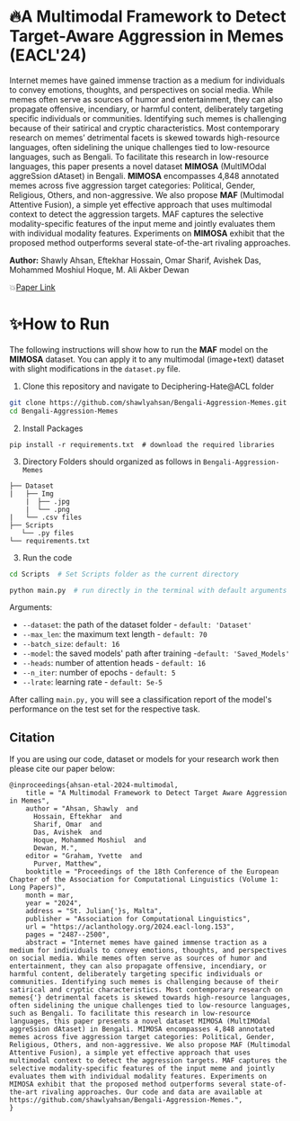 
# 🔥A Multimodal Framework to Detect Target-Aware Aggression in Memes (EACL'24)

Internet memes have gained immense traction as a medium for individuals to convey emotions, thoughts, and perspectives on social media. While memes often serve as sources of humor and entertainment, they can also propagate offensive, incendiary, or harmful content, deliberately targeting specific individuals or communities. Identifying such memes is challenging because of their satirical and cryptic characteristics. Most contemporary research on memes’ detrimental facets is skewed towards high-resource languages, often sidelining the unique challenges tied to low-resource languages, such as Bengali. To facilitate this research in low-resource languages, this paper presents a novel dataset **MIMOSA** (MultIMOdal aggreSsion dAtaset) in Bengali. **MIMOSA** encompasses 4,848 annotated memes across five aggression target categories: Political, Gender, Religious, Others, and non-aggressive. We also propose **MAF** (Multimodal Attentive Fusion), a simple yet effective approach that uses multimodal context to detect the aggression targets. MAF captures the selective modality-specific features of the input meme and jointly evaluates them with individual modality features. Experiments on **MIMOSA** exhibit that the proposed method outperforms several state-of-the-art rivaling approaches. 

**Author:** Shawly Ahsan, Eftekhar Hossain, Omar Sharif, Avishek Das, Mohammed Moshiul Hoque, M. Ali Akber Dewan 

💥[Paper Link](https://aclanthology.org/2024.eacl-long.153/)


# ✨How to Run

The following instructions will show how to run the **MAF** model on the **MIMOSA** dataset. You can apply it to any multimodal (image+text) dataset with slight modifications in the `dataset.py` file.

1. Clone this repository and navigate to Deciphering-Hate@ACL folder
```bash
git clone https://github.com/shawlyahsan/Bengali-Aggression-Memes.git
cd Bengali-Aggression-Memes
```

2. Install Packages 
```Shell
pip install -r requirements.txt  # download the required libraries
```

3. Directory
Folders should organized as follows in `Bengali-Aggression-Memes`

```
├── Dataset
|   ├── Img
    |  ├── .jpg
    |  └── .png
|   └── .csv files
├── Scripts
   └── .py files
└── requirements.txt           
```

3. Run the code

```bash
cd Scripts  # Set Scripts folder as the current directory 
```
```bash
python main.py  # run directly in the terminal with default arguments 
```

Arguments:

- `--dataset`: the path of the dataset folder - `default: 'Dataset'`
- `--max_len`: the maximum text length - `default: 70`
- `--batch_size`: `default: 16`
- `--model`: the saved models' path after training -`default: 'Saved_Models'`
- `--heads`: number of attention heads - `default: 16`
- `--n_iter`: number of epochs - `default: 5`
- `--lrate`: learning rate -  `default: 5e-5`



After calling `main.py,` you will see a classification report of the model's performance on the test set for the respective task.


## Citation

If you are using our code, dataset or models for your research work then please cite our paper below:
```
@inproceedings{ahsan-etal-2024-multimodal,
    title = "A Multimodal Framework to Detect Target Aware Aggression in Memes",
    author = "Ahsan, Shawly  and
      Hossain, Eftekhar  and
      Sharif, Omar  and
      Das, Avishek  and
      Hoque, Mohammed Moshiul  and
      Dewan, M.",
    editor = "Graham, Yvette  and
      Purver, Matthew",
    booktitle = "Proceedings of the 18th Conference of the European Chapter of the Association for Computational Linguistics (Volume 1: Long Papers)",
    month = mar,
    year = "2024",
    address = "St. Julian{'}s, Malta",
    publisher = "Association for Computational Linguistics",
    url = "https://aclanthology.org/2024.eacl-long.153",
    pages = "2487--2500",
    abstract = "Internet memes have gained immense traction as a medium for individuals to convey emotions, thoughts, and perspectives on social media. While memes often serve as sources of humor and entertainment, they can also propagate offensive, incendiary, or harmful content, deliberately targeting specific individuals or communities. Identifying such memes is challenging because of their satirical and cryptic characteristics. Most contemporary research on memes{'} detrimental facets is skewed towards high-resource languages, often sidelining the unique challenges tied to low-resource languages, such as Bengali. To facilitate this research in low-resource languages, this paper presents a novel dataset MIMOSA (MultIMOdal aggreSsion dAtaset) in Bengali. MIMOSA encompasses 4,848 annotated memes across five aggression target categories: Political, Gender, Religious, Others, and non-aggressive. We also propose MAF (Multimodal Attentive Fusion), a simple yet effective approach that uses multimodal context to detect the aggression targets. MAF captures the selective modality-specific features of the input meme and jointly evaluates them with individual modality features. Experiments on MIMOSA exhibit that the proposed method outperforms several state-of-the-art rivaling approaches. Our code and data are available at https://github.com/shawlyahsan/Bengali-Aggression-Memes.",
}
```
